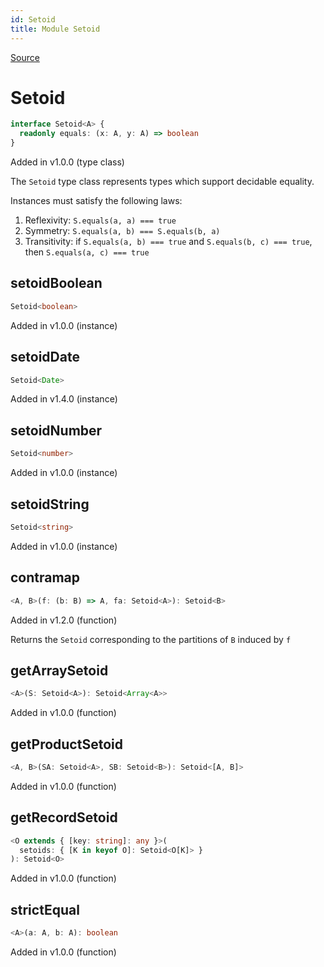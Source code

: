 ```yaml
---
id: Setoid
title: Module Setoid
---
```


[Source](https://github.com/gcanti/fp-ts/blob/master/src/Setoid.ts)

# Setoid

```ts
interface Setoid<A> {
  readonly equals: (x: A, y: A) => boolean
}
```

Added in v1.0.0 (type class)

The `Setoid` type class represents types which support decidable equality.

Instances must satisfy the following laws:

1.  Reflexivity: `S.equals(a, a) === true`
2.  Symmetry: `S.equals(a, b) === S.equals(b, a)`
3.  Transitivity: if `S.equals(a, b) === true` and `S.equals(b, c) === true`, then `S.equals(a, c) === true`

## setoidBoolean

```ts
Setoid<boolean>
```

Added in v1.0.0 (instance)

## setoidDate

```ts
Setoid<Date>
```

Added in v1.4.0 (instance)

## setoidNumber

```ts
Setoid<number>
```

Added in v1.0.0 (instance)

## setoidString

```ts
Setoid<string>
```

Added in v1.0.0 (instance)

## contramap

```ts
<A, B>(f: (b: B) => A, fa: Setoid<A>): Setoid<B>
```

Added in v1.2.0 (function)

Returns the `Setoid` corresponding to the partitions of `B` induced by `f`

## getArraySetoid

```ts
<A>(S: Setoid<A>): Setoid<Array<A>>
```

Added in v1.0.0 (function)

## getProductSetoid

```ts
<A, B>(SA: Setoid<A>, SB: Setoid<B>): Setoid<[A, B]>
```

Added in v1.0.0 (function)

## getRecordSetoid

```ts
<O extends { [key: string]: any }>(
  setoids: { [K in keyof O]: Setoid<O[K]> }
): Setoid<O>
```

Added in v1.0.0 (function)

## strictEqual

```ts
<A>(a: A, b: A): boolean
```

Added in v1.0.0 (function)
